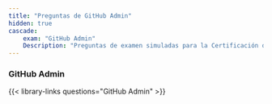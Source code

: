 ```yaml
---
title: "Preguntas de GitHub Admin"
hidden: true
cascade:
    exam: "GitHub Admin"
    Description: "Preguntas de examen simuladas para la Certificación de GitHub Admin."
---
```


### GitHub Admin

{{< library-links questions="GitHub Admin" >}}

